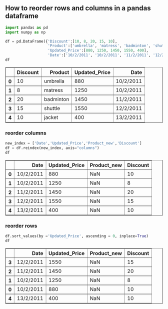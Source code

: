 ## How to reorder rows and columns in a pandas dataframe


```python
import pandas as pd
import numpy as np
```


```python
df = pd.DataFrame({'Discount':[10, 8, 20, 15, 10],
                   'Product':['umbrella', 'matress', 'badminton', 'shuttle', 'jacket'],
                   'Updated_Price':[880, 1250, 1450, 1550, 400],
                   'Date':['10/2/2011', '10/2/2011', '11/2/2011', '12/2/2011', '13/2/2011']})
df
```




<div>
<style scoped>
    .dataframe tbody tr th:only-of-type {
        vertical-align: middle;
    }

    .dataframe tbody tr th {
        vertical-align: top;
    }

    .dataframe thead th {
        text-align: right;
    }
</style>
<table border="1" class="dataframe">
  <thead>
    <tr style="text-align: right;">
      <th></th>
      <th>Discount</th>
      <th>Product</th>
      <th>Updated_Price</th>
      <th>Date</th>
    </tr>
  </thead>
  <tbody>
    <tr>
      <th>0</th>
      <td>10</td>
      <td>umbrella</td>
      <td>880</td>
      <td>10/2/2011</td>
    </tr>
    <tr>
      <th>1</th>
      <td>8</td>
      <td>matress</td>
      <td>1250</td>
      <td>10/2/2011</td>
    </tr>
    <tr>
      <th>2</th>
      <td>20</td>
      <td>badminton</td>
      <td>1450</td>
      <td>11/2/2011</td>
    </tr>
    <tr>
      <th>3</th>
      <td>15</td>
      <td>shuttle</td>
      <td>1550</td>
      <td>12/2/2011</td>
    </tr>
    <tr>
      <th>4</th>
      <td>10</td>
      <td>jacket</td>
      <td>400</td>
      <td>13/2/2011</td>
    </tr>
  </tbody>
</table>
</div>



### reorder columns


```python
new_index = ['Date','Updated_Price','Product_new','Discount']
df = df.reindex(new_index, axis="columns")
df
```




<div>
<style scoped>
    .dataframe tbody tr th:only-of-type {
        vertical-align: middle;
    }

    .dataframe tbody tr th {
        vertical-align: top;
    }

    .dataframe thead th {
        text-align: right;
    }
</style>
<table border="1" class="dataframe">
  <thead>
    <tr style="text-align: right;">
      <th></th>
      <th>Date</th>
      <th>Updated_Price</th>
      <th>Product_new</th>
      <th>Discount</th>
    </tr>
  </thead>
  <tbody>
    <tr>
      <th>0</th>
      <td>10/2/2011</td>
      <td>880</td>
      <td>NaN</td>
      <td>10</td>
    </tr>
    <tr>
      <th>1</th>
      <td>10/2/2011</td>
      <td>1250</td>
      <td>NaN</td>
      <td>8</td>
    </tr>
    <tr>
      <th>2</th>
      <td>11/2/2011</td>
      <td>1450</td>
      <td>NaN</td>
      <td>20</td>
    </tr>
    <tr>
      <th>3</th>
      <td>12/2/2011</td>
      <td>1550</td>
      <td>NaN</td>
      <td>15</td>
    </tr>
    <tr>
      <th>4</th>
      <td>13/2/2011</td>
      <td>400</td>
      <td>NaN</td>
      <td>10</td>
    </tr>
  </tbody>
</table>
</div>



### reorder rows


```python
df.sort_values(by ='Updated_Price', ascending = 0, inplace=True)
df
```




<div>
<style scoped>
    .dataframe tbody tr th:only-of-type {
        vertical-align: middle;
    }

    .dataframe tbody tr th {
        vertical-align: top;
    }

    .dataframe thead th {
        text-align: right;
    }
</style>
<table border="1" class="dataframe">
  <thead>
    <tr style="text-align: right;">
      <th></th>
      <th>Date</th>
      <th>Updated_Price</th>
      <th>Product_new</th>
      <th>Discount</th>
    </tr>
  </thead>
  <tbody>
    <tr>
      <th>3</th>
      <td>12/2/2011</td>
      <td>1550</td>
      <td>NaN</td>
      <td>15</td>
    </tr>
    <tr>
      <th>2</th>
      <td>11/2/2011</td>
      <td>1450</td>
      <td>NaN</td>
      <td>20</td>
    </tr>
    <tr>
      <th>1</th>
      <td>10/2/2011</td>
      <td>1250</td>
      <td>NaN</td>
      <td>8</td>
    </tr>
    <tr>
      <th>0</th>
      <td>10/2/2011</td>
      <td>880</td>
      <td>NaN</td>
      <td>10</td>
    </tr>
    <tr>
      <th>4</th>
      <td>13/2/2011</td>
      <td>400</td>
      <td>NaN</td>
      <td>10</td>
    </tr>
  </tbody>
</table>
</div>


